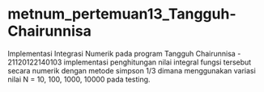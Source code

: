 # metnum_pertemuan13_Tangguh-Chairunnisa
Implementasi Integrasi Numerik pada program
Tangguh Chairunnisa - 21120122140103
implementasi penghitungan nilai integral fungsi tersebut secara numerik dengan metode simpson 1/3 dimana menggunakan variasi nilai N = 10, 100, 1000, 10000 pada testing.
